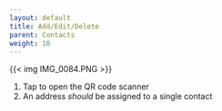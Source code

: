 ```yaml
---
layout: default
title: Add/Edit/Delete
parent: Contacts
weight: 10
---
```


{{< img IMG_0084.PNG >}}

1. Tap to open the QR code scanner
2. An address *should* be assigned to a single contact
